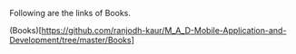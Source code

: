 Following are the links of Books.

(Books)[https://github.com/ranjodh-kaur/M_A_D-Mobile-Application-and-Development/tree/master/Books]
